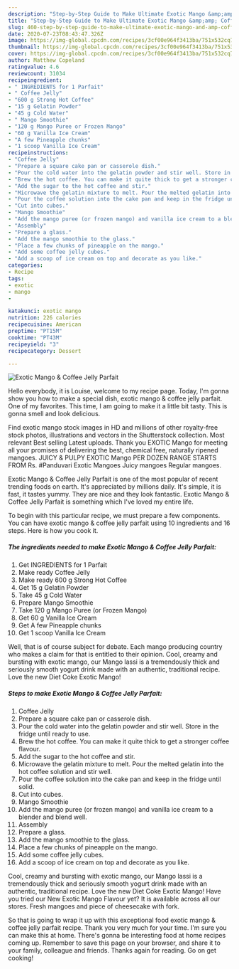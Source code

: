 ```yaml
---
description: "Step-by-Step Guide to Make Ultimate Exotic Mango &amp;amp; Coffee Jelly Parfait"
title: "Step-by-Step Guide to Make Ultimate Exotic Mango &amp;amp; Coffee Jelly Parfait"
slug: 460-step-by-step-guide-to-make-ultimate-exotic-mango-and-amp-coffee-jelly-parfait
date: 2020-07-23T08:43:47.326Z
image: https://img-global.cpcdn.com/recipes/3cf00e964f3413ba/751x532cq70/exotic-mango-coffee-jelly-parfait-recipe-main-photo.jpg
thumbnail: https://img-global.cpcdn.com/recipes/3cf00e964f3413ba/751x532cq70/exotic-mango-coffee-jelly-parfait-recipe-main-photo.jpg
cover: https://img-global.cpcdn.com/recipes/3cf00e964f3413ba/751x532cq70/exotic-mango-coffee-jelly-parfait-recipe-main-photo.jpg
author: Matthew Copeland
ratingvalue: 4.6
reviewcount: 31034
recipeingredient:
- " INGREDIENTS for 1 Parfait"
- " Coffee Jelly"
- "600 g Strong Hot Coffee"
- "15 g Gelatin Powder"
- "45 g Cold Water"
- " Mango Smoothie"
- "120 g Mango Puree or Frozen Mango"
- "60 g Vanilla Ice Cream"
- "A few Pineapple chunks"
- "1 scoop Vanilla Ice Cream"
recipeinstructions:
- "Coffee Jelly"
- "Prepare a square cake pan or casserole dish."
- "Pour the cold water into the gelatin powder and stir well. Store in the fridge until ready to use."
- "Brew the hot coffee. You can make it quite thick to get a stronger coffee flavour."
- "Add the sugar to the hot coffee and stir."
- "Microwave the gelatin mixture to melt. Pour the melted gelatin into the hot coffee solution and stir well."
- "Pour the coffee solution into the cake pan and keep in the fridge until solid."
- "Cut into cubes."
- "Mango Smoothie"
- "Add the mango puree (or frozen mango) and vanilla ice cream to a blender and blend well."
- "Assembly"
- "Prepare a glass."
- "Add the mango smoothie to the glass."
- "Place a few chunks of pineapple on the mango."
- "Add some coffee jelly cubes."
- "Add a scoop of ice cream on top and decorate as you like."
categories:
- Recipe
tags:
- exotic
- mango
- 

katakunci: exotic mango  
nutrition: 226 calories
recipecuisine: American
preptime: "PT15M"
cooktime: "PT43M"
recipeyield: "3"
recipecategory: Dessert

---
```



![Exotic Mango &amp; Coffee Jelly Parfait](https://img-global.cpcdn.com/recipes/3cf00e964f3413ba/751x532cq70/exotic-mango-coffee-jelly-parfait-recipe-main-photo.jpg)

Hello everybody, it is Louise, welcome to my recipe page. Today, I'm gonna show you how to make a special dish, exotic mango &amp; coffee jelly parfait. One of my favorites. This time, I am going to make it a little bit tasty. This is gonna smell and look delicious.

Find exotic mango stock images in HD and millions of other royalty-free stock photos, illustrations and vectors in the Shutterstock collection. Most relevant Best selling Latest uploads. Thank you EXOTIC Mango for meeting all your promises of delivering the best, chemical free, naturally ripened mangoes. JUICY &amp; PULPY EXOTIC Mango PER DOZEN RANGE STARTS FROM Rs. #Panduvari Exotic Mangoes Juicy mangoes Regular mangoes.

Exotic Mango &amp; Coffee Jelly Parfait is one of the most popular of recent trending foods on earth. It's appreciated by millions daily. It's simple, it is fast, it tastes yummy. They are nice and they look fantastic. Exotic Mango &amp; Coffee Jelly Parfait is something which I've loved my entire life.


To begin with this particular recipe, we must prepare a few components. You can have exotic mango &amp; coffee jelly parfait using 10 ingredients and 16 steps. Here is how you cook it.

<!--inarticleads1-->

##### The ingredients needed to make Exotic Mango &amp; Coffee Jelly Parfait:

1. Get  INGREDIENTS for 1 Parfait
1. Make ready  Coffee Jelly
1. Make ready 600 g Strong Hot Coffee
1. Get 15 g Gelatin Powder
1. Take 45 g Cold Water
1. Prepare  Mango Smoothie
1. Take 120 g Mango Puree (or Frozen Mango)
1. Get 60 g Vanilla Ice Cream
1. Get A few Pineapple chunks
1. Get 1 scoop Vanilla Ice Cream


Well, that is of course subject for debate. Each mango producing country who makes a claim for that is entitled to their opinion. Cool, creamy and bursting with exotic mango, our Mango lassi is a tremendously thick and seriously smooth yogurt drink made with an authentic, traditional recipe. Love the new Diet Coke Exotic Mango! 

<!--inarticleads2-->

##### Steps to make Exotic Mango &amp; Coffee Jelly Parfait:

1. Coffee Jelly
1. Prepare a square cake pan or casserole dish.
1. Pour the cold water into the gelatin powder and stir well. Store in the fridge until ready to use.
1. Brew the hot coffee. You can make it quite thick to get a stronger coffee flavour.
1. Add the sugar to the hot coffee and stir.
1. Microwave the gelatin mixture to melt. Pour the melted gelatin into the hot coffee solution and stir well.
1. Pour the coffee solution into the cake pan and keep in the fridge until solid.
1. Cut into cubes.
1. Mango Smoothie
1. Add the mango puree (or frozen mango) and vanilla ice cream to a blender and blend well.
1. Assembly
1. Prepare a glass.
1. Add the mango smoothie to the glass.
1. Place a few chunks of pineapple on the mango.
1. Add some coffee jelly cubes.
1. Add a scoop of ice cream on top and decorate as you like.


Cool, creamy and bursting with exotic mango, our Mango lassi is a tremendously thick and seriously smooth yogurt drink made with an authentic, traditional recipe. Love the new Diet Coke Exotic Mango! Have you tried our New Exotic Mango Flavour yet? It is available across all our stores. Fresh mangoes and piece of cheesecake with fork. 

So that is going to wrap it up with this exceptional food exotic mango &amp; coffee jelly parfait recipe. Thank you very much for your time. I'm sure you can make this at home. There's gonna be interesting food at home recipes coming up. Remember to save this page on your browser, and share it to your family, colleague and friends. Thanks again for reading. Go on get cooking!
